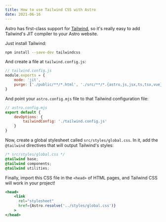 ```yaml
---
title: How to use Tailwind CSS with Astro
date: 2021-06-16
---
```


Astro has first-class support for [Tailwind](https://tailwindcss.com), so it's really easy to add Tailwind's JIT compiler to your Astro website.

Just install Tailwind:

```bash
npm install --save-dev tailwindcss
```

And create a file at `tailwind.config.js`:

```js
// tailwind.config.js
module.exports = {
    mode: 'jit',
    purge: ['./public/**/*.html', './src/**/*.{astro,js,jsx,ts,tsx,vue}']
}
```

And point your `astro.config.mjs` file to that Tailwind configuration file:

```js
// astro.config.mjs
export default {
    devOptions: {
        tailwindConfig: './tailwind.config.js'
    }
}
```

Now, create a global stylesheet called `src/styles/global.css`. In it, add the `@tailwind` directives that will output Tailwind's styles:

```css
/* src/styles/global.css */
@tailwind base;
@tailwind components;
@tailwind utilities;
```

Finally, import this CSS file in the `<head>` of HTML pages, and Tailwind CSS will work in your project!

```jsx
<head>
    <link
      rel="stylesheet"
      href={Astro.resolve('../styles/global.css')}
    >
</head>
```

